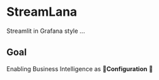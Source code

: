 # StreamLana
Streamlit in Grafana style ...

## Goal 

Enabling Business Intelligence as 🚀**Configuration** 🚀


